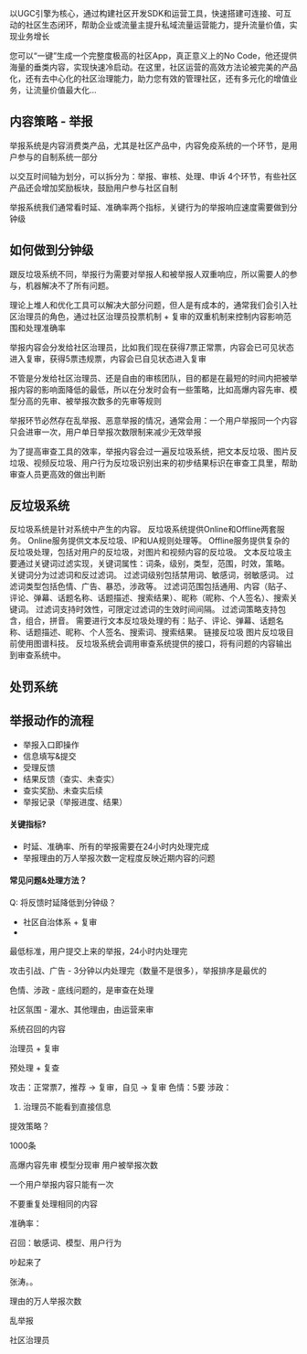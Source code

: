 以UGC引擎为核心，通过构建社区开发SDK和运营工具，快速搭建可连接、可互动的社区生态闭环，帮助企业或流量主提升私域流量运营能力，提升流量价值，实现业务增长

您可以“一键”生成一个完整度极高的社区App，真正意义上的No Code，他还提供海量的垂类内容，实现快速冷启动。在这里，社区运营的高效方法论被完美的产品化，还有去中心化的社区治理能力，助力您有效的管理社区，还有多元化的增值业务，让流量价值最大化…


## 内容策略 - 举报


举报系统是内容消费类产品，尤其是社区产品中，内容免疫系统的一个环节，是用户参与的自制系统一部分

以交互时间轴为划分，可以拆分为：举报、审核、处理、申诉 4个环节，有些社区产品还会增加奖励板块，鼓励用户参与社区自制


举报系统我们通常看时延、准确率两个指标，关键行为的举报响应速度需要做到分钟级


## 如何做到分钟级

跟反垃圾系统不同，举报行为需要对举报人和被举报人双重响应，所以需要人的参与，机器解决不了所有问题。

理论上堆人和优化工具可以解决大部分问题，但人是有成本的，通常我们会引入社区治理员的角色，通过社区治理员投票机制 + 复审的双重机制来控制内容影响范围和处理准确率

举报内容会分发给社区治理员，比如我们现在获得7票正常票，内容会已可见状态进入复审，获得5票违规票，内容会已自见状态进入复审

不管是分发给社区治理员、还是自由的审核团队，目的都是在最短的时间内把被举报内容的影响面降低的最低，所以在分发时会有一些策略，比如高爆内容先审、模型分高的先审、被举报次数多的先审等规则


举报环节必然存在乱举报、恶意举报的情况，通常会用：一个用户举报同一个内容只会进审一次，用户单日举报次数限制来减少无效举报

为了提高审查工具的效率，举报内容会过一遍反垃圾系统，把文本反垃圾、图片反垃圾、视频反垃圾、用户行为反垃圾识别出来的初步结果标识在审查工具里，帮助审查人员更高效的做出判断


## 反垃圾系统

反垃圾系统是针对系统中产生的内容。
反垃圾系统提供Online和Offline两套服务。
Online服务提供文本反垃圾、IP和UA规则处理等。
Offline服务提供复杂的反垃圾处理，包括对用户的反垃圾，对图片和视频内容的反垃圾。
文本反垃圾主要通过关键词过滤实现，关键词属性：词条，级别，类型，范围，时效，策略。
关键词分为过滤词和反过滤词。
过滤词级别包括禁用词、敏感词，弱敏感词。
过滤词类型包括色情、广告、暴恐，涉政等。
过滤词范围包括通用、内容（贴子、评论、弹幕、话题名称、话题描述、搜索结果）、昵称（昵称、个人签名）、搜索关键词。
过滤词支持时效性，可限定过滤词的生效时间间隔。
过滤词策略支持包含，组合，拼音。
需要进行文本反垃圾处理的有：贴子、评论、弹幕、话题名称、话题描述、昵称、个人签名、搜索词、搜索结果。
链接反垃圾
图片反垃圾目前使用图谱科技。
反垃圾系统会调用审查系统提供的接口，将有问题的内容输出到审查系统中。


## 处罚系统









## 举报动作的流程

* 举报入口即操作
* 信息填写&提交
* 受理反馈
* 结果反馈（查实、未查实）
* 查实奖励、未查实后续
* 举报记录（举报进度、结果）













#### 关键指标?

* 时延、准确率、所有的举报需要在24小时内处理完成
* 举报理由的万人举报次数一定程度反映近期内容的问题


#### 常见问题&处理方法？

Q: 将反馈时延降低到分钟级？

* 社区自治体系 + 复审
* 






 
 

最低标准，用户提交上来的举报，24小时内处理完

攻击引战、广告 - 3分钟以内处理完（数量不是很多），举报排序是最优的

色情、涉政 - 底线问题的，是审查在处理

社区氛围 - 灌水、其他理由，由运营来审

系统召回的内容


治理员 + 复审

预处理 + 复查

攻击：正常票7，推荐 -> 复审，自见 -> 复审
色情：5要
涉政：





1. 治理员不能看到直接信息


提效策略？

1000条 

高爆内容先审
模型分现审
用户被举报次数

一个用户举报内容只能有一次

不要重复处理相同的内容

准确率：


召回：敏感词、模型、用户行为

吵起来了

张涛。。


理由的万人举报次数

乱举报

社区治理员








